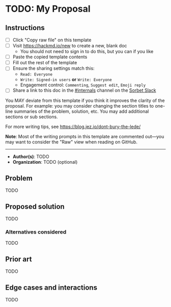 # TODO: My Proposal

## Instructions

- [ ] Click "Copy raw file" on this template
- [ ] Visit <https://hackmd.io/new> to create a new, blank doc
  - You should not need to sign in to do this, but you can if you like
- [ ] Paste the copied template contents
- [ ] Fill out the rest of the template
- [ ] Ensure the sharing settings match this:
  - `Read: Everyone`
  - `Write: Signed-in users` **or** `Write: Everyone`
  - Engagement control: `Commenting`, `Suggest edit`, `Emoji reply`
- [ ] Share a link to this doc in the [#internals](https://sorbet-ruby.slack.com/archives/CFT8Y4909) channel on the [Sorbet Slack](https://sorbet.org/slack)

You MAY deviate from this template if you think it improves the clarity of the
proposal. For example: you may consider changing the section titles to one-line
summaries of the problem, solution, etc. You may add additional sections or sub
sections.

For more writing tips, see <https://blog.jez.io/dont-bury-the-lede/>

**Note**: Most of the writing prompts in this template are commented out—you may
want to consider the "Raw" view when reading on GitHub.

- - - - -

- **Author(s)**: TODO
- **Organization**: TODO (optional)

## Problem

<!--
  What is the problem?

  Be as SPECIFIC and as CONCRETE as possible. The point of a design proposal is
  to make sure we've thought things through from all angles. Reviewers will
  suggest all sorts of alternative solutions. If the problem statement is
  misrepresented, inaccurate, or incomplete, these alternatives will not
  actually solve the problem, and you'll have to further explain the problem.
-->

TODO

## Proposed solution

<!--
  What's the best solution, and why?

  The proposal should pick one solution and defend it. You should be the biggest
  advocate of your feature: justify and motivate why this particular approach is
  better than all the rest. In particular, it usually makes sense to **state
  hypothetical alternative solutions**, and compare why the chosen solution is
  better.
-->

TODO

### Alternatives considered

TODO

## Prior art

<!--
  How do other projects (type checkers, compilers, IDEs, language runtimes,
  etc.) solve this problem?

  To prove you've done your research, list prior art. For example, is there a
  similar feature in TypeScript or some other widely-used gradual type system?
  Does another IDE have a comparable editor feature? Thorough, compelling
  background and prior art is one of the best ways to argue in favor of your
  proposal. It shows that you've invested time and effort to come up with a
  feature that improves on existing work, rather than invents something entirely
  without precedent.
-->

TODO

## Edge cases and interactions

<!--
  How does this feature interact or overlap with other Sorbet features?

  Having multiple, overlapping ways of doing something causes confusion, because
  people will ask, "which should I use?" For example of what not to do, see to
  what lengths the docs have to go through to explain the [difference between
  `T.class_of` and `T::Class`]. Lengthy, confusing explanations are what we want
  to avoid in new features.

  Most of the time, new type system features are complicated by how they
  interact with subtyping, with generics, or with both of those. Be sure to call
  out such interactions for changes to the type system itself. For changes to
  `sorbet-runtime`, be aware that [Sorbet erases generics at runtime]. Runtime
  changes cannot rely on the runtime checks having access to the same
  information that the static checker does.
-->

TODO

